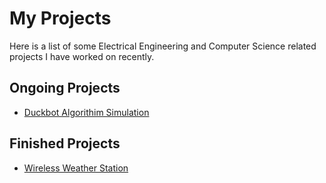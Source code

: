 # My Projects
Here is a list of some Electrical Engineering and Computer Science related projects I have worked on recently.

## Ongoing Projects
- [Duckbot Algorithim Simulation](https://github.com/elizaby3/Duckbot-Algorithim-Testing)
## Finished Projects
- [Wireless Weather Station](https://github.com/elizaby3/Weather-Station)
